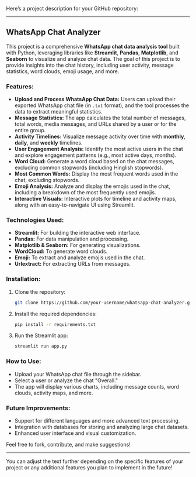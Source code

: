 Here’s a project description for your GitHub repository:

---

## WhatsApp Chat Analyzer

This project is a comprehensive **WhatsApp chat data analysis tool** built with Python, leveraging libraries like **Streamlit**, **Pandas**, **Matplotlib**, and **Seaborn** to visualize and analyze chat data. The goal of this project is to provide insights into the chat history, including user activity, message statistics, word clouds, emoji usage, and more.

### Features:
- **Upload and Process WhatsApp Chat Data:** Users can upload their exported WhatsApp chat file (in `.txt` format), and the tool processes the data to extract meaningful statistics.
- **Message Statistics:** The app calculates the total number of messages, total words, media messages, and URLs shared by a user or for the entire group.
- **Activity Timelines:** Visualize message activity over time with **monthly**, **daily**, and **weekly** timelines.
- **User Engagement Analysis:** Identify the most active users in the chat and explore engagement patterns (e.g., most active days, months).
- **Word Cloud:** Generate a word cloud based on the chat messages, excluding common stopwords (including Hinglish stopwords).
- **Most Common Words:** Display the most frequent words used in the chat, excluding stopwords.
- **Emoji Analysis:** Analyze and display the emojis used in the chat, including a breakdown of the most frequently used emojis.
- **Interactive Visuals:** Interactive plots for timeline and activity maps, along with an easy-to-navigate UI using Streamlit.

### Technologies Used:
- **Streamlit:** For building the interactive web interface.
- **Pandas:** For data manipulation and processing.
- **Matplotlib & Seaborn:** For generating visualizations.
- **WordCloud:** To generate word clouds.
- **Emoji:** To extract and analyze emojis used in the chat.
- **Urlextract:** For extracting URLs from messages.

### Installation:
1. Clone the repository:
   ```bash
   git clone https://github.com/your-username/whatsapp-chat-analyzer.git
   ```
2. Install the required dependencies:
   ```bash
   pip install -r requirements.txt
   ```
3. Run the Streamlit app:
   ```bash
   streamlit run app.py
   ```

### How to Use:
- Upload your WhatsApp chat file through the sidebar.
- Select a user or analyze the chat "Overall."
- The app will display various charts, including message counts, word clouds, activity maps, and more.

### Future Improvements:
- Support for different languages and more advanced text processing.
- Integration with databases for storing and analyzing large chat datasets.
- Enhanced user interface and visual customization.

Feel free to fork, contribute, and make suggestions! 

---

You can adjust the text further depending on the specific features of your project or any additional features you plan to implement in the future!

